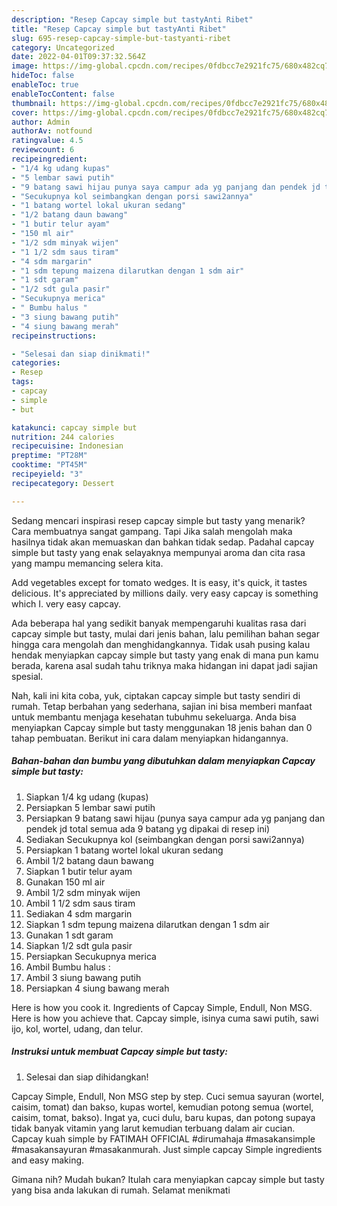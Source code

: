 ```yaml
---
description: "Resep Capcay simple but tastyAnti Ribet"
title: "Resep Capcay simple but tastyAnti Ribet"
slug: 695-resep-capcay-simple-but-tastyanti-ribet
category: Uncategorized
date: 2022-04-01T09:37:32.564Z
image: https://img-global.cpcdn.com/recipes/0fdbcc7e2921fc75/680x482cq70/capcay-simple-but-tasty-foto-resep-utama.jpg
hideToc: false
enableToc: true
enableTocContent: false
thumbnail: https://img-global.cpcdn.com/recipes/0fdbcc7e2921fc75/680x482cq70/capcay-simple-but-tasty-foto-resep-utama.jpg
cover: https://img-global.cpcdn.com/recipes/0fdbcc7e2921fc75/680x482cq70/capcay-simple-but-tasty-foto-resep-utama.jpg
author: Admin
authorAv: notfound
ratingvalue: 4.5
reviewcount: 6
recipeingredient:
- "1/4 kg udang kupas"
- "5 lembar sawi putih"
- "9 batang sawi hijau punya saya campur ada yg panjang dan pendek jd total semua ada 9 batang yg dipakai di resep ini"
- "Secukupnya kol seimbangkan dengan porsi sawi2annya"
- "1 batang wortel lokal ukuran sedang"
- "1/2 batang daun bawang"
- "1 butir telur ayam"
- "150 ml air"
- "1/2 sdm minyak wijen"
- "1 1/2 sdm saus tiram"
- "4 sdm margarin"
- "1 sdm tepung maizena dilarutkan dengan 1 sdm air"
- "1 sdt garam"
- "1/2 sdt gula pasir"
- "Secukupnya merica"
- " Bumbu halus "
- "3 siung bawang putih"
- "4 siung bawang merah"
recipeinstructions:

- "Selesai dan siap dinikmati!"
categories:
- Resep
tags:
- capcay
- simple
- but

katakunci: capcay simple but 
nutrition: 244 calories
recipecuisine: Indonesian
preptime: "PT28M"
cooktime: "PT45M"
recipeyield: "3"
recipecategory: Dessert

---
```



Sedang mencari inspirasi resep capcay simple but tasty yang menarik? Cara membuatnya sangat gampang. Tapi Jika salah mengolah maka hasilnya tidak akan memuaskan dan bahkan tidak sedap. Padahal capcay simple but tasty yang enak selayaknya mempunyai aroma dan cita rasa yang mampu memancing selera kita.


Add vegetables except for tomato wedges. It is easy, it&#39;s quick, it tastes delicious. It&#39;s appreciated by millions daily. very easy capcay is something which I. very easy capcay.

Ada beberapa hal yang sedikit banyak mempengaruhi kualitas rasa dari capcay simple but tasty, mulai dari jenis bahan, lalu pemilihan bahan segar hingga cara mengolah dan menghidangkannya. Tidak usah pusing kalau hendak menyiapkan capcay simple but tasty yang enak di mana pun kamu berada, karena asal sudah tahu triknya maka hidangan ini dapat jadi sajian spesial.


Nah, kali ini kita coba, yuk, ciptakan capcay simple but tasty sendiri di rumah. Tetap berbahan yang sederhana, sajian ini bisa memberi manfaat untuk membantu menjaga kesehatan tubuhmu sekeluarga. Anda bisa menyiapkan Capcay simple but tasty menggunakan 18 jenis bahan dan 0 tahap pembuatan. Berikut ini cara dalam menyiapkan hidangannya.

<!--inarticleads1-->

##### Bahan-bahan dan bumbu yang dibutuhkan dalam menyiapkan Capcay simple but tasty:

1. Siapkan 1/4 kg udang (kupas)
1. Persiapkan 5 lembar sawi putih
1. Persiapkan 9 batang sawi hijau (punya saya campur ada yg panjang dan pendek jd total semua ada 9 batang yg dipakai di resep ini)
1. Sediakan Secukupnya kol (seimbangkan dengan porsi sawi2annya)
1. Persiapkan 1 batang wortel lokal ukuran sedang
1. Ambil 1/2 batang daun bawang
1. Siapkan 1 butir telur ayam
1. Gunakan 150 ml air
1. Ambil 1/2 sdm minyak wijen
1. Ambil 1 1/2 sdm saus tiram
1. Sediakan 4 sdm margarin
1. Siapkan 1 sdm tepung maizena dilarutkan dengan 1 sdm air
1. Gunakan 1 sdt garam
1. Siapkan 1/2 sdt gula pasir
1. Persiapkan Secukupnya merica
1. Ambil  Bumbu halus :
1. Ambil 3 siung bawang putih
1. Persiapkan 4 siung bawang merah


Here is how you cook it. Ingredients of Capcay Simple, Endull, Non MSG. Here is how you achieve that. Capcay simple, isinya cuma sawi putih, sawi ijo, kol, wortel, udang, dan telur. 

<!--inarticleads2-->

##### Instruksi untuk membuat Capcay simple but tasty:


1. Selesai dan siap dihidangkan!

Capcay Simple, Endull, Non MSG step by step. Cuci semua sayuran (wortel, caisim, tomat) dan bakso, kupas wortel, kemudian potong semua (wortel, caisim, tomat, bakso). Ingat ya, cuci dulu, baru kupas, dan potong supaya tidak banyak vitamin yang larut kemudian terbuang dalam air cucian. Capcay kuah simple by FATIMAH OFFICIAL #dirumahaja #masakansimple #masakansayuran #masakanmurah. Just simple capcay Simple ingredients and easy making. 

Gimana nih? Mudah bukan? Itulah cara menyiapkan capcay simple but tasty yang bisa anda lakukan di rumah. Selamat menikmati
